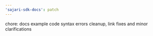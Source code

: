 ```yaml
---
'sajari-sdk-docs': patch
---
```


chore: docs example code syntax errors cleanup, link fixes and minor clarifications
